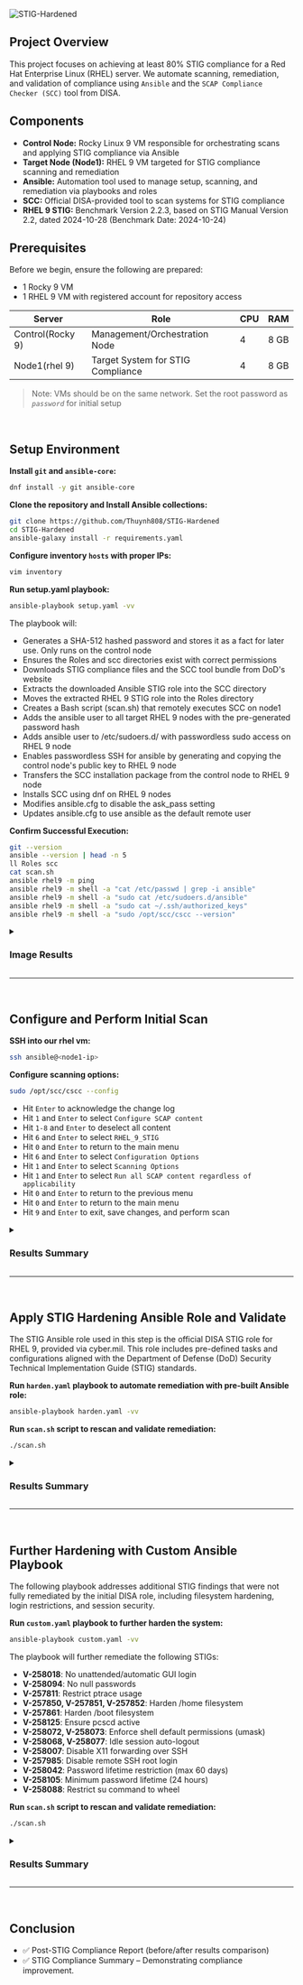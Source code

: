 ![STIG-Hardened](https://i.imgur.com/BsQNMcw.png)

## Project Overview
This project focuses on achieving at least 80% STIG compliance for a Red Hat Enterprise Linux (RHEL) server. We automate scanning, remediation, and validation of compliance using `Ansible` and the `SCAP Compliance Checker (SCC)` tool from DISA.

## Components
- **Control Node:** Rocky Linux 9 VM responsible for orchestrating scans and applying STIG compliance via Ansible
- **Target Node (Node1):** RHEL 9 VM targeted for STIG compliance scanning and remediation
- **Ansible:** Automation tool used to manage setup, scanning, and remediation via playbooks and roles
- **SCC:** Official DISA-provided tool to scan systems for STIG compliance
- **RHEL 9 STIG:** Benchmark Version 2.2.3, based on STIG Manual Version 2.2, dated 2024-10-28 (Benchmark Date: 2024-10-24)
    

## Prerequisites
Before we begin, ensure the following are prepared:
- 1 Rocky 9 VM
- 1 RHEL 9 VM with registered account for repository access 

| Server            | Role                              | CPU | RAM  |
|-------------------|-----------------------------------|-----|------|
| Control(Rocky 9)  | Management/Orchestration Node     | 4   | 8 GB |
| Node1(rhel 9)     | Target System for STIG Compliance | 4   | 8 GB |     

> Note: VMs should be on the same network. Set the root password as *`password`* for initial setup
<br>

## Setup Environment
  
**Install `git` and `ansible-core`:**
```bash
dnf install -y git ansible-core
```
**Clone the repository and Install Ansible collections:**
```bash
git clone https://github.com/Thuynh808/STIG-Hardened
cd STIG-Hardened
ansible-galaxy install -r requirements.yaml
```
**Configure inventory `hosts` with proper IPs:**
```bash
vim inventory
```
**Run setup.yaml playbook:**
```bash
ansible-playbook setup.yaml -vv
```
The playbook will:
  - Generates a SHA-512 hashed password and stores it as a fact for later use. Only runs on the control node
  - Ensures the Roles and scc directories exist with correct permissions
  - Downloads STIG compliance files and the SCC tool bundle from DoD's website
  - Extracts the downloaded Ansible STIG role into the SCC directory
  - Moves the extracted RHEL 9 STIG role into the Roles directory
  - Creates a Bash script (scan.sh) that remotely executes SCC on node1
  - Adds the ansible user to all target RHEL 9 nodes with the pre-generated password hash
  - Adds ansible user to /etc/sudoers.d/ with passwordless sudo access on RHEL 9 node
  - Enables passwordless SSH for ansible by generating and copying the control node's public key to RHEL 9 node
  - Transfers the SCC installation package from the control node to RHEL 9 node
  - Installs SCC using dnf on RHEL 9 nodes
  - Modifies ansible.cfg to disable the ask_pass setting
  - Updates ansible.cfg to use ansible as the default remote user

**Confirm Successful Execution:**
```bash
git --version
ansible --version | head -n 5
ll Roles scc
cat scan.sh
ansible rhel9 -m ping
ansible rhel9 -m shell -a "cat /etc/passwd | grep -i ansible"
ansible rhel9 -m shell -a "sudo cat /etc/sudoers.d/ansible"
ansible rhel9 -m shell -a "sudo cat ~/.ssh/authorized_keys"
ansible rhel9 -m shell -a "sudo /opt/scc/cscc --version"
```

<details close>
<summary> <h3>Image Results</h3> </summary>
    
![STIG-Hardened](https://i.imgur.com/BqTeHSI.png)

- ✅ **Verified Git and Ansible installations**: Confirmed git version 2.43.5 and ansible core 2.14.17
- ✅ **Roles and SCC directories**: `Roles/` contains `rhel9STIG` role, and `scc/` contains Ansible files, SCC package, and STIG documentation
- ✅ **scan.sh script created**: Script designed to run SCC remotely over SSH, shown with correct syntax and permissions
- ✅ **Ansible and user setup validated**: Successful ping response from `rhel9` target and correct ansible user presence in `/etc/passwd`
- ✅ **Sudo configured for Ansible user**: Verified entry in `/etc/sudoers.d/ansible` allowing `NOPASSWD:ALL` access
- ✅ **Passwordless SSH confirmed**: Public SSH key properly installed in `~/.ssh/authorized_keys` on rhel9 target
- ✅ **SCC tool installed**: Verified `/opt/scc/cscc` version output showing correct installation
</details>

---
<br>

## Configure and Perform Initial Scan

**SSH into our rhel vm:**
```bash
ssh ansible@<node1-ip>
```
**Configure scanning options:**  
```bash
sudo /opt/scc/cscc --config
```
- Hit `Enter` to acknowledge the change log
- Hit `1` and `Enter` to select `Configure SCAP content`
- Hit `1-8` and `Enter` to deselect all content
- Hit `6` and `Enter` to select `RHEL_9_STIG`
- Hit `0` and `Enter` to return to the main menu
- Hit `6` and `Enter` to select `Configuration Options`
- Hit `1` and `Enter` to select `Scanning Options`
- Hit `1` and `Enter` to select `Run all SCAP content regardless of applicability`
- Hit `0` and `Enter` to return to the previous menu
- Hit `0` and `Enter` to return to the main menu
- Hit `9` and `Enter` to exit, save changes, and perform scan

<details close>
<summary> <h3>Results Summary</h3> </summary>

![STIG-Hardened](https://i.imgur.com/urmgWhY.png) 
![STIG-Hardened](https://i.imgur.com/kkRl1qK.png)

**Initial STIG Compliance Scan Summary**
- Reviewed non-compliance HTML report generated by SCAP Compliance Checker (SCC)
- Initial compliance score: **`35.4%`** (RED - Non-Compliant)
- Indicates a high number of critical (CAT I) and medium (CAT II) severity findings
- System requires significant remediation to meet RHEL 9 STIG standards
> Note: Full detailed report is available in /home/ansible/SCC/Sessions/
</details>

---
<br>

## Apply STIG Hardening Ansible Role and Validate

The STIG Ansible role used in this step is the official DISA STIG role for RHEL 9, provided via cyber.mil. This role includes pre-defined tasks and configurations aligned with the Department of Defense (DoD) Security Technical Implementation Guide (STIG) standards.
<br>

**Run `harden.yaml` playbook to automate remediation with pre-built Ansible role:**
```bash
ansible-playbook harden.yaml -vv
```
**Run `scan.sh` script to rescan and validate remediation:**
```bash
./scan.sh
```

<details close>
<summary> <h3>Results Summary</h3> </summary>

![STIG-Hardened](https://i.imgur.com/oYsFy9C.png)
![STIG-Hardened](https://i.imgur.com/GeX8tJM.png)

**Post-Remediation STIG Compliance Scan Summary**
- Reviewed updated non-compliance HTML report generated by SCAP Compliance Checker (SCC)
- Post-remediation compliance score: **`78.96%`** (RED - Still below passing but significantly improved)
- Indicates a reduced number of critical (CAT I) and medium (CAT II) severity findings
- System shows substantial improvement but requires additional hardening to fully meet RHEL 9 STIG standards
> Note: Full detailed report is available in /home/ansible/SCC/Sessions/
</details>

---
<br>

## Further Hardening with Custom Ansible Playbook

The following playbook addresses additional STIG findings that were not fully remediated by the initial DISA role, including filesystem hardening, login restrictions, and session security.
<br>

**Run `custom.yaml` playbook to further harden the system:**
```bash
ansible-playbook custom.yaml -vv
```
The playbook will further remediate the following STIGs:
  - **V-258018**: No unattended/automatic GUI login
  - **V-258094**: No null passwords
  - **V-257811**: Restrict ptrace usage
  - **V-257850, V-257851, V-257852**: Harden /home filesystem
  - **V-257861**: Harden /boot filesystem
  - **V-258125**: Ensure pcscd active
  - **V-258072, V-258073**: Enforce shell default permissions (umask)
  - **V-258068, V-258077**: Idle session auto-logout
  - **V-258007**: Disable X11 forwarding over SSH
  - **V-257985**: Disable remote SSH root login
  - **V-258042**: Password lifetime restriction (max 60 days)
  - **V-258105**: Minimum password lifetime (24 hours)
  - **V-258088**: Restrict su command to wheel

**Run `scan.sh` script to rescan and validate remediation:**
```bash
./scan.sh
```

<details close>
<summary> <h3>Results Summary</h3> </summary>

![STIG-Hardened](https://i.imgur.com/b8gKXbR.png)
![STIG-Hardened](https://i.imgur.com/BklOCMW.png)


**Final STIG Compliance Scan Summary (Post-Custom Playbook)**
- Reviewed final non-compliance HTML report generated by SCAP Compliance Checker (SCC)
- Final compliance score: **`82.18%`** (YELLOW - Moderate Compliance)
- Indicates further reduction of critical (CAT I) and medium (CAT II) severity findings after applying custom playbook
> Note: Full detailed report is available in /home/ansible/SCC/Sessions/
</details>

---
<br>

## Conclusion

- ✅ Post-STIG Compliance Report (before/after results comparison)
- ✅ STIG Compliance Summary – Demonstrating compliance improvement.
